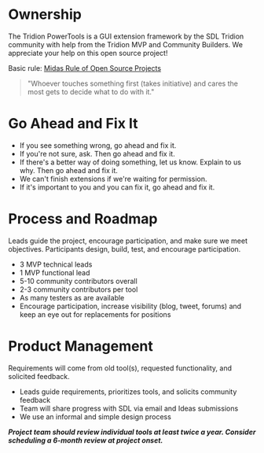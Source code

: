 



# Ownership #
The Tridion PowerTools is a GUI extension framework by the SDL Tridion community with help from the Tridion MVP and Community Builders. We appreciate your help on this open source project!

Basic rule: [Midas Rule of Open Source Projects](http://www.createandbreak.net/2011/10/midas-rule-of-open-source-projects.html)

> "Whoever touches something first (takes initiative) and cares the most gets to decide what to do with it."

# Go Ahead and Fix It #

  * If you see something wrong, go ahead and fix it.
  * If you're not sure, ask. Then go ahead and fix it.
  * If there's a better way of doing something, let us know. Explain to us why. Then go ahead and fix it.
  * We can't finish extensions if we're waiting for permission.
  * If it's important to you and you can fix it, go ahead and fix it.

# Process and Roadmap #

Leads guide the project, encourage participation, and make sure we meet objectives. Participants design, build, test, and encourage participation.

  * 3 MVP technical leads
  * 1 MVP functional lead
  * 5-10 community contributors overall
  * 2-3 community contributors per tool
  * As many testers as are available
  * Encourage participation, increase visibility (blog, tweet, forums) and keep an eye out for replacements for positions
# Product Management #
Requirements will come from old tool(s), requested functionality, and solicited feedback.

  * Leads guide requirements, prioritizes tools, and solicits community feedback
  * Team will share progress with SDL via email and Ideas submissions
  * We use an informal and simple design process

**_Project team should review individual tools at least twice a year. Consider scheduling a 6-month review at project onset._**
